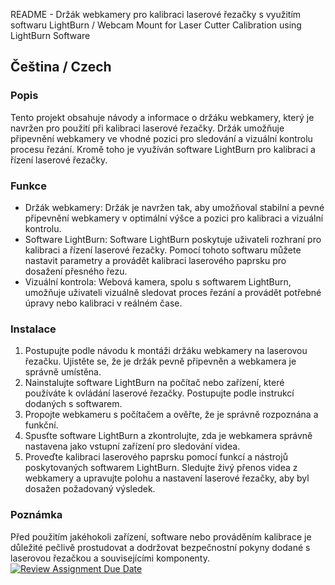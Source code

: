 README - Držák webkamery pro kalibraci laserové řezačky s využitím softwaru LightBurn / Webcam Mount for Laser Cutter Calibration using LightBurn Software

## Čeština / Czech

### Popis

Tento projekt obsahuje návody a informace o držáku webkamery, který je navržen pro použití při kalibraci laserové řezačky. Držák umožňuje připevnění webkamery ve vhodné pozici pro sledování a vizuální kontrolu procesu řezání. Kromě toho je využíván software LightBurn pro kalibraci a řízení laserové řezačky.

### Funkce

- Držák webkamery: Držák je navržen tak, aby umožňoval stabilní a pevné připevnění webkamery v optimální výšce a pozici pro kalibraci a vizuální kontrolu.
- Software LightBurn: Software LightBurn poskytuje uživateli rozhraní pro kalibraci a řízení laserové řezačky. Pomocí tohoto softwaru můžete nastavit parametry a provádět kalibraci laserového paprsku pro dosažení přesného řezu.
- Vizuální kontrola: Webová kamera, spolu s softwarem LightBurn, umožňuje uživateli vizuálně sledovat proces řezání a provádět potřebné úpravy nebo kalibraci v reálném čase.

### Instalace

1. Postupujte podle návodu k montáži držáku webkamery na laserovou řezačku. Ujistěte se, že je držák pevně připevněn a webkamera je správně umístěna.
2. Nainstalujte software LightBurn na počítač nebo zařízení, které používáte k ovládání laserové řezačky. Postupujte podle instrukcí dodaných s softwarem.
3. Propojte webkameru s počítačem a ověřte, že je správně rozpoznána a funkční.
4. Spusťte software LightBurn a zkontrolujte, zda je webkamera správně nastavena jako vstupní zařízení pro sledování videa.
5. Proveďte kalibraci laserového paprsku pomocí funkcí a nástrojů poskytovaných softwarem LightBurn. Sledujte živý přenos videa z webkamery a upravujte polohu a nastavení laserové řezačky, aby byl dosažen požadovaný výsledek.

### Poznámka

Před použitím jakéhokoli zařízení, software nebo prováděním kalibrace je důležité pečlivě prostudovat a dodržovat bezpečnostní pokyny dodané s laserovou řezačkou a souvisejícími komponenty.
[![Review Assignment Due Date](https://classroom.github.com/assets/deadline-readme-button-24ddc0f5d75046c5622901739e7c5dd533143b0c8e959d652212380cedb1ea36.svg)](https://classroom.github.com/a/V-0A61vX)

